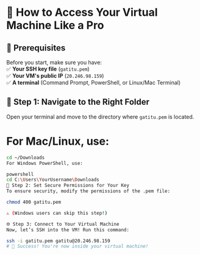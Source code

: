 # 🚀 How to Access Your Virtual Machine Like a Pro  

## 📝 Prerequisites  
Before you start, make sure you have:  
✅ **Your SSH key file** (`gatitu.pem`)  
✅ **Your VM's public IP** (`20.246.98.159`)  
✅ **A terminal** (Command Prompt, PowerShell, or Linux/Mac Terminal)  

## 📂 Step 1: Navigate to the Right Folder  
Open your terminal and move to the directory where `gatitu.pem` is located.  

# For **Mac/Linux**, use:  
```bash
cd ~/Downloads
For Windows PowerShell, use:

powershell
cd C:\Users\YourUsername\Downloads
🔐 Step 2: Set Secure Permissions for Your Key
To ensure security, modify the permissions of the .pem file:

chmod 400 gatitu.pem

⚠️ (Windows users can skip this step!)

🌐 Step 3: Connect to Your Virtual Machine
Now, let’s SSH into the VM! Run this command:

ssh -i gatitu.pem gatitu@20.246.98.159
# 🎉 Success! You're now inside your virtual machine!

